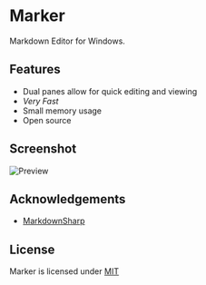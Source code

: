 # Marker
Markdown Editor for Windows. 

## Features
*  Dual panes allow for quick editing and viewing
*  *Very Fast*
* Small memory usage
* Open source

## Screenshot
![Preview](http://i.imgur.com/W8dgZ.png)

## Acknowledgements
* [MarkdownSharp](http://code.google.com/p/markdownsharp/)

## License
Marker is licensed under [MIT](https://raw.github.com/chrisledet/Marker/master/LICENSE)
